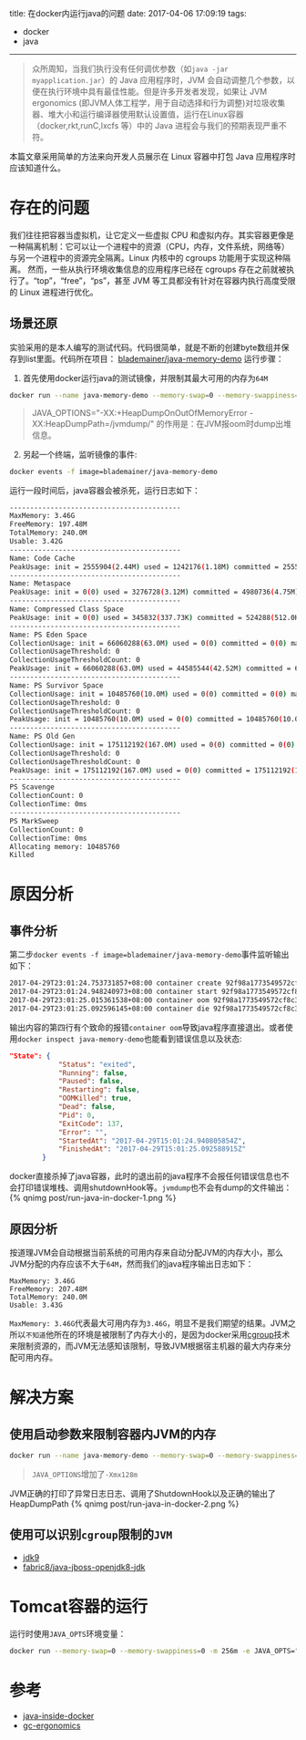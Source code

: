 title: 在docker内运行java的问题
date: 2017-04-06 17:09:19
tags: 
 - docker
 - java
---
> 众所周知，当我们执行没有任何调优参数（如`java -jar myapplication.jar`）的 Java 应用程序时，JVM 会自动调整几个参数，以便在执行环境中具有最佳性能。但是许多开发者发现，如果让 JVM ergonomics (即JVM人体工程学，用于自动选择和行为调整)对垃圾收集器、堆大小和运行编译器使用默认设置值，运行在Linux容器（docker,rkt,runC,lxcfs 等）中的 Java 进程会与我们的预期表现严重不符。

本篇文章采用简单的方法来向开发人员展示在 Linux 容器中打包 Java 应用程序时应该知道什么。

<!--more-->

# 存在的问题
我们往往把容器当虚拟机，让它定义一些虚拟 CPU 和虚拟内存。其实容器更像是一种隔离机制：它可以让一个进程中的资源（CPU，内存，文件系统，网络等）与另一个进程中的资源完全隔离。Linux 内核中的 cgroups 功能用于实现这种隔离。
然而，一些从执行环境收集信息的应用程序已经在 cgroups 存在之前就被执行了。“top”，“free”，“ps”，甚至 JVM 等工具都没有针对在容器内执行高度受限的 Linux 进程进行优化。
## 场景还原
实验采用的是本人编写的测试代码。代码很简单，就是不断的创建byte数组并保存到list里面。代码所在项目：
[blademainer/java-memory-demo](https://github.com/blademainer/java-memory-demo)
运行步骤：
1. 首先使用docker运行java的测试镜像，并限制其最大可用的内存为`64M`
```bash
docker run --name java-memory-demo --memory-swap=0 --memory-swappiness=0 -m 64m -e JAVA_OPTIONS="-XX:+HeapDumpOnOutOfMemoryError -XX:HeapDumpPath=/jvmdump/" -v `pwd`/jvmdump:/jvmdump -d blademainer/java-memory-demo
```
> JAVA_OPTIONS="-XX:+HeapDumpOnOutOfMemoryError -XX:HeapDumpPath=/jvmdump/" 的作用是：在JVM报oom时dump出堆信息。

2. 另起一个终端，监听镜像的事件:
```bash
docker events -f image=blademainer/java-memory-demo
```

运行一段时间后，java容器会被杀死，运行日志如下：
```bash
------------------------------------------
MaxMemory: 3.46G
FreeMemory: 197.48M
TotalMemory: 240.0M
Usable: 3.42G
------------------------------------------
Name: Code Cache
PeakUsage: init = 2555904(2.44M) used = 1242176(1.18M) committed = 2555904(2.44M) max = 251658240(240.0M)
------------------------------------------
Name: Metaspace
PeakUsage: init = 0(0) used = 3276728(3.12M) committed = 4980736(4.75M) max = -1(-1)
------------------------------------------
Name: Compressed Class Space
PeakUsage: init = 0(0) used = 345832(337.73K) committed = 524288(512.0K) max = 1073741824(1.0G)
------------------------------------------
Name: PS Eden Space
CollectionUsage: init = 66060288(63.0M) used = 0(0) committed = 0(0) max = 1371537408(1.28G)
CollectionUsageThreshold: 0
CollectionUsageThresholdCount: 0
PeakUsage: init = 66060288(63.0M) used = 44585544(42.52M) committed = 66060288(63.0M) max = 1371537408(1.28G)
------------------------------------------
Name: PS Survivor Space
CollectionUsage: init = 10485760(10.0M) used = 0(0) committed = 0(0) max = 10485760(10.0M)
CollectionUsageThreshold: 0
CollectionUsageThresholdCount: 0
PeakUsage: init = 10485760(10.0M) used = 0(0) committed = 10485760(10.0M) max = 10485760(10.0M)
------------------------------------------
Name: PS Old Gen
CollectionUsage: init = 175112192(167.0M) used = 0(0) committed = 0(0) max = 2785017856(2.59G)
CollectionUsageThreshold: 0
CollectionUsageThresholdCount: 0
PeakUsage: init = 175112192(167.0M) used = 0(0) committed = 175112192(167.0M) max = 2785017856(2.59G)
------------------------------------------
PS Scavenge
CollectionCount: 0
CollectionTime: 0ms
------------------------------------------
PS MarkSweep
CollectionCount: 0
CollectionTime: 0ms
Allocating memory: 10485760
Killed
```
# 原因分析
## 事件分析
第二步`docker events -f image=blademainer/java-memory-demo`事件监听输出如下：
```bash
2017-04-29T23:01:24.753731857+08:00 container create 92f98a1773549572cf8c3435350a6d1a885196884e957b35b5e1fa572e617a3b (image=blademainer/java-memory-demo, name=java-memory-demo)
2017-04-29T23:01:24.948240973+08:00 container start 92f98a1773549572cf8c3435350a6d1a885196884e957b35b5e1fa572e617a3b (image=blademainer/java-memory-demo, name=java-memory-demo)
2017-04-29T23:01:25.015361538+08:00 container oom 92f98a1773549572cf8c3435350a6d1a885196884e957b35b5e1fa572e617a3b (image=blademainer/java-memory-demo, name=java-memory-demo)
2017-04-29T23:01:25.092596145+08:00 container die 92f98a1773549572cf8c3435350a6d1a885196884e957b35b5e1fa572e617a3b (exitCode=137, image=blademainer/java-memory-demo, name=java-memory-demo)
```
输出内容的第四行有个致命的报错`container oom`导致java程序直接退出。或者使用`docker inspect java-memory-demo`也能看到错误信息以及状态:
```json
"State": {
            "Status": "exited",
            "Running": false,
            "Paused": false,
            "Restarting": false,
            "OOMKilled": true,
            "Dead": false,
            "Pid": 0,
            "ExitCode": 137,
            "Error": "",
            "StartedAt": "2017-04-29T15:01:24.940805854Z",
            "FinishedAt": "2017-04-29T15:01:25.092588915Z"
        }
```
docker直接杀掉了java容器，此时的退出前的java程序不会报任何错误信息也不会打印错误堆栈、调用shutdownHook等。`jvmdump`也不会有dump的文件输出：
{% qnimg post/run-java-in-docker-1.png %}

## 原因分析
按道理JVM会自动根据当前系统的可用内存来自动分配JVM的内存大小，那么JVM分配的内存应该不大于`64M`，然而我们的java程序输出日志如下：
```
MaxMemory: 3.46G
FreeMemory: 207.48M
TotalMemory: 240.0M
Usable: 3.43G
```
`MaxMemory: 3.46G`代表最大可用内存为`3.46G`，明显不是我们期望的结果。JVM之所以`不知道`他所在的环境是被限制了内存大小的，是因为docker采用[cgroup](http://www.infoq.com/cn/articles/docker-kernel-knowledge-cgroups-resource-isolation)技术来限制资源的，而JVM无法感知该限制，导致JVM根据宿主机器的最大内存来分配可用内存。

# 解决方案
## 使用启动参数来限制容器内JVM的内存
```bash
docker run --name java-memory-demo --memory-swap=0 --memory-swappiness=0 -m 256m -e JAVA_OPTIONS="-Xmx128m -XX:+HeapDumpOnOutOfMemoryError -XX:HeapDumpPath=/jvmdump/" -v `pwd`/jvmdump:/jvmdump -d blademainer/java-memory-demo
```
> `JAVA_OPTIONS`增加了`-Xmx128m`

JVM正确的打印了异常日志日志、调用了ShutdownHook以及正确的输出了HeapDumpPath
{% qnimg post/run-java-in-docker-2.png %}

## 使用可以识别`cgroup`限制的`JVM`
- [jdk9](http://hg.openjdk.java.net/jdk9/jdk9/hotspot/rev/5f1d1df0ea49)
- [fabric8/java-jboss-openjdk8-jdk](https://hub.docker.com/r/fabric8/java-jboss-openjdk8-jdk/)

# Tomcat容器的运行
运行时使用`JAVA_OPTS`环境变量：
```bash
docker run --memory-swap=0 --memory-swappiness=0 -m 256m -e JAVA_OPTS="-Xmx128m -XX:+HeapDumpOnOutOfMemoryError -XX:HeapDumpPath=/jvmdump/" -v `pwd`/jvmdump:/jvmdump tomcat
```


# 参考
- [java-inside-docker](https://developers.redhat.com/blog/2017/03/14/java-inside-docker/)
- [gc-ergonomics](http://docs.oracle.com/javase/1.5.0/docs/guide/vm/gc-ergonomics.html)
